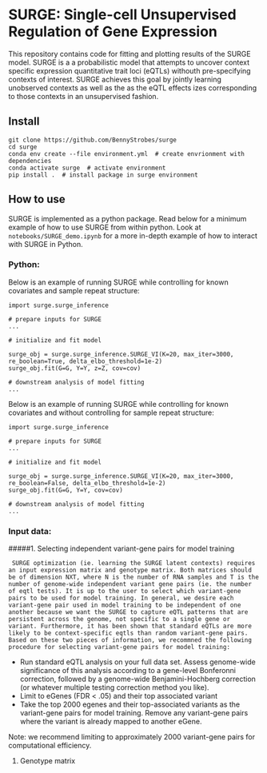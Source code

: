 # SURGE: Single-cell Unsupervised Regulation of Gene Expression

This repository contains code for fitting and plotting results of the SURGE model. SURGE is a a probabilistic model that attempts to uncover context specific expression quantitative trait loci (eQTLs) withouth pre-specifying contexts of interest. SURGE achieves this goal by jointly learning unobserved contexts as well as the as the eQTL effects izes corresponding to those contexts in an unsupervised fashion. 



## Install

```
git clone https://github.com/BennyStrobes/surge
cd surge
conda env create --file environment.yml  # create envrionment with dependencies
conda activate surge  # activate environment
pip install .  # install package in surge environment
```

## How to use

SURGE is implemented as a python package. Read below for a minimum example of how to use SURGE from within python. Look at `notebooks/SURGE_demo.ipynb` for a more in-depth example of how to interact with SURGE in Python.


### Python:
Below is an example of running SURGE while controlling for known covariates and sample repeat structure:
```
import surge.surge_inference

# prepare inputs for SURGE
...

# initialize and fit model

surge_obj = surge.surge_inference.SURGE_VI(K=20, max_iter=3000, re_boolean=True, delta_elbo_threshold=1e-2)
surge_obj.fit(G=G, Y=Y, z=Z, cov=cov)

# downstream analysis of model fitting
...

```

Below is an example of running SURGE while controlling for known covariates and without controlling for sample repeat structure:
```
import surge.surge_inference

# prepare inputs for SURGE
...

# initialize and fit model

surge_obj = surge.surge_inference.SURGE_VI(K=20, max_iter=3000, re_boolean=False, delta_elbo_threshold=1e-2)
surge_obj.fit(G=G, Y=Y, cov=cov)

# downstream analysis of model fitting
...

```

### Input data:

#####1. Selecting independent variant-gene pairs for model training

     SURGE optimization (ie. learning the SURGE latent contexts) requires an input expression matrix and genotype matrix. Both matrices should be of dimension NXT, where N is the number of RNA samples and T is the number of genome-wide independent variant gene pairs (ie. the number of eqtl tests). It is up to the user to select which variant-gene pairs to be used for model training. In general, we desire each variant-gene pair used in model training to be independent of one another because we want the SURGE to capture eQTL patterns that are persistent across the genome, not specific to a single gene or variant. Furthermore, it has been shown that standard eQTLs are more likely to be context-specific eqtls than random variant-gene pairs. Based on these two pieces of information, we recommned the following procedure for selecting variant-gene pairs for model training:

   - Run standard eQTL analysis on your full data set. Assess genome-wide significance of this analysis according to a gene-level Bonferonni correction, followed by a genome-wide Benjamini-Hochberg correction (or whatever multiple testing correction method you like).
   - Limit to eGenes (FDR < .05) and their top associated variant
   - Take the top 2000 egenes and their top-associated variants as the variant-gene pairs for model training. Remove any variant-gene pairs where the variant is already mapped to another eGene.

Note: we recommend limiting to approximately 2000 variant-gene pairs for computational efficiency. 


1. Genotype matrix



